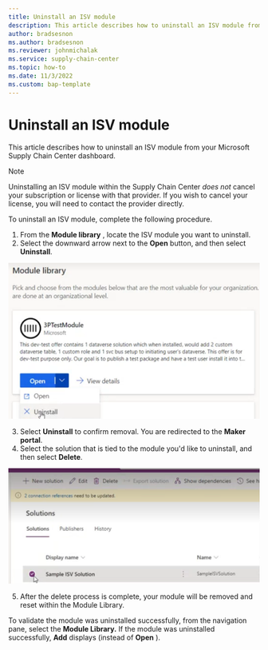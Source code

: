```yaml
---
title: Uninstall an ISV module
description: This article describes how to uninstall an ISV module from your Microsoft Supply Chain Center dashboard
author: bradsesnon
ms.author: bradsesnon
ms.reviewer: johnmichalak
ms.service: supply-chain-center
ms.topic: how-to
ms.date: 11/3/2022
ms.custom: bap-template
---
```


# Uninstall an ISV module

This article describes how to uninstall an ISV module from your Microsoft Supply Chain Center dashboard.

>[!Note]
> Uninstalling an ISV module within the Supply Chain Center _does not_ cancel your subscription or license with that provider. If you wish to cancel your license, you will need to contact the provider directly.

To uninstall an ISV module, complete the following procedure.

1. From the **Module library** , locate the ISV module you want to uninstall.
2. Select the downward arrow next to the **Open** button, and then select **Uninstall**.

![A screenshot of the Module library with the Open button dropdown expanded.](media/uninstall-isv-module.png)

3. Select **Uninstall** to confirm removal. You are redirected to the **Maker portal**.
4. Select the solution that is tied to the module you'd like to uninstall, and then select **Delete**.

![A screenshot of the Solutions section in Maker portal.](media/maker-portal.png)

5. After the delete process is complete, your module will be removed and reset within the Module Library.

To validate the module was uninstalled successfully, from the navigation pane, select the **Module Library.** If the module was uninstalled successfully, **Add** displays (instead of **Open** ).
